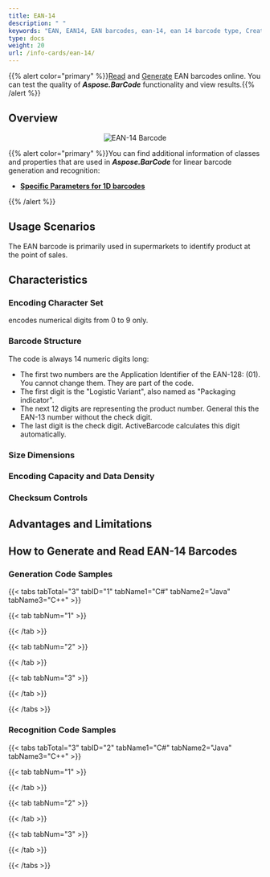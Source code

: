 ```yaml
---
title: EAN-14
description: " "
keywords: "EAN, EAN14, EAN barcodes, ean-14, ean 14 barcode type, Create ean 14 barcode, Read ean 14, what is ean14, ean 14 barcodes, generate ean 14, linear barcodes, 1D barcode, linear barcode type, ean14 specification"
type: docs
weight: 20
url: /info-cards/ean-14/
---
```

{{% alert color="primary" %}}[Read](https://products.aspose.app/barcode/recognize/code39) and [Generate](https://products.aspose.app/barcode/generate/code39) EAN barcodes online. You can test the quality of ***Aspose.BarCode*** functionality and view results.{{% /alert %}}

## **Overview**

<p align="center"><img alt="EAN-14 Barcode" src=" .png"></p>

{{% alert color="primary" %}}You can find additional information of classes and properties that are used in ***Aspose.BarCode*** for linear barcode generation and recognition:
- [**Specific Parameters for 1D barcodes**](https://docs.aspose.com/barcode/net/managing-different-barcode-settings/)

{{% /alert %}} 

## **Usage Scenarios**
The EAN barcode is primarily used in supermarkets to identify product at the point of sales.

## **Characteristics**
### **Encoding Character Set**
encodes numerical digits from 0 to 9 only.
 
### **Barcode Structure**
The code is always 14 numeric digits long:
- The first two numbers are the Application Identifier of the EAN-128: (01). You cannot change them. They are part of the code.
- The first digit is the "Logistic Variant", also named as "Packaging indicator".
- The next 12 digits are representing the product number. General this the EAN-13 number without the check digit.
- The last digit is the check digit. ActiveBarcode calculates this digit automatically.

### **Size Dimensions**

### **Encoding Capacity and Data Density**

### **Checksum Controls**

## **Advantages and Limitations**

## **How to Generate and Read EAN-14 Barcodes**
### **Generation Code Samples**

{{< tabs tabTotal="3" tabID="1" tabName1="C#" tabName2="Java" tabName3="C++" >}}

{{< tab tabNum="1" >}}



{{< /tab >}}

{{< tab tabNum="2" >}}



{{< /tab >}}

{{< tab tabNum="3" >}}



{{< /tab >}}

{{< /tabs >}}

### **Recognition Code Samples**

{{< tabs tabTotal="3" tabID="2" tabName1="C#" tabName2="Java" tabName3="C++" >}}

{{< tab tabNum="1" >}}


{{< /tab >}}

{{< tab tabNum="2" >}}


{{< /tab >}}

{{< tab tabNum="3" >}}


{{< /tab >}}

{{< /tabs >}}
